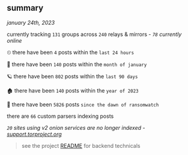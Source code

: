 
## summary
_january 24th, 2023_

currently tracking `131` groups across `240` relays & mirrors - _`78` currently online_

⏲ there have been `4` posts within the `last 24 hours`

🦈 there have been `140` posts within the `month of january`

🪐 there have been `802` posts within the `last 90 days`

🏚 there have been `140` posts within the `year of 2023`

🦕 there have been `5826` posts `since the dawn of ransomwatch`

there are `66` custom parsers indexing posts

_`20` sites using v2 onion services are no longer indexed - [support.torproject.org](https://support.torproject.org/onionservices/v2-deprecation/)_

> see the project [README](https://github.com/joshhighet/ransomwatch#ransomwatch--) for backend technicals
